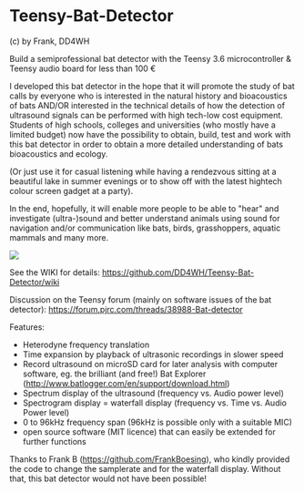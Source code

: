 # Teensy-Bat-Detector
(c) by Frank, DD4WH

Build a semiprofessional bat detector with the Teensy 3.6 microcontroller &amp; Teensy audio board for less than 100 €

I developed this bat detector in the hope that it will promote the study of bat calls by everyone who is interested in the natural history and bioacoustics of bats AND/OR interested in the technical details of how the detection of ultrasound signals can be performed with high tech-low cost equipment. Students of high schools, colleges and universities (who mostly have a limited budget) now have the possibility to obtain, build, test and work with this bat detector in order to obtain a more detailed understanding of bats bioacoustics and ecology. 

(Or just use it for casual listening while having a rendezvous sitting at a beautiful lake in summer evenings or to show off with the latest hightech colour screen gadget at a party). 

In the end, hopefully, it will enable more people to be able to "hear" and investigate (ultra-)sound and better understand animals using sound for navigation and/or communication like bats, birds, grasshoppers, aquatic mammals and many more.

![](https://github.com/DD4WH/Teensy-Bat-Detector/blob/master/IMG_2172.JPG)

See the WIKI for details:
https://github.com/DD4WH/Teensy-Bat-Detector/wiki

Discussion on the Teensy forum (mainly on software issues of the bat detector):
https://forum.pjrc.com/threads/38988-Bat-detector

Features:
-	Heterodyne frequency translation
-	Time expansion by playback of ultrasonic recordings in slower speed
-	Record ultrasound on microSD card for later analysis with computer software, eg. the brilliant (and free!) Bat Explorer (http://www.batlogger.com/en/support/download.html)
-	Spectrum display of the ultrasound (frequency vs. Audio power level)
-	Spectrogram display = waterfall display (frequency vs. Time vs. Audio Power level)
-	0 to 96kHz frequency span (96kHz is possible only with a suitable MIC)
- open source software (MIT licence) that can easily be extended for further functions

Thanks to Frank B (https://github.com/FrankBoesing), who kindly provided the code to change the samplerate and for the waterfall display. Without that, this bat detector would not have been possible!

